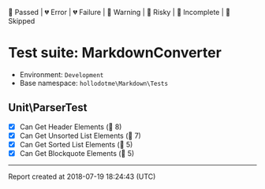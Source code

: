 💚 Passed | 💔 Error | 💔 Failure | 🧡 Warning | 💛 Risky | 💙 Incomplete | 💜 Skipped

# Test suite: MarkdownConverter

* Environment: `Development`  
* Base namespace: `hollodotme\Markdown\Tests`  

## Unit\ParserTest

- [x] Can Get Header Elements (💚 8)
- [x] Can Get Unsorted List Elements (💚 7)
- [x] Can Get Sorted List Elements (💚 5)
- [x] Can Get Blockquote Elements (💚 5)

---

Report created at 2018-07-19 18:24:43 (UTC)
